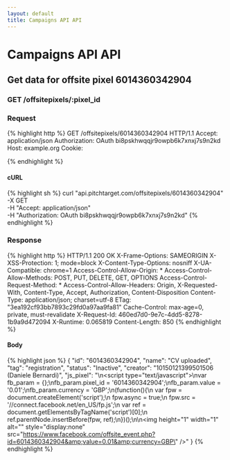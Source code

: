 ```yaml
---
layout: default
title: Campaigns API API
---
```


# Campaigns API API

## Get data for offsite pixel 6014360342904

### GET /offsitepixels/:pixel_id



### Request

{% highlight http %}
GET /offsitepixels/6014360342904 HTTP/1.1
Accept: application/json
Authorization: OAuth bi8pskhwqqjr9owpb6k7xnxj7s9n2kd
Host: example.org
Cookie: 

{% endhighlight %}


#### cURL

{% highlight sh %}
curl "api.pitchtarget.com/offsitepixels/6014360342904" -X GET \
	-H "Accept: application/json" \
	-H "Authorization: OAuth bi8pskhwqqjr9owpb6k7xnxj7s9n2kd"
{% endhighlight %}

### Response

{% highlight http %}
HTTP/1.1 200 OK
X-Frame-Options: SAMEORIGIN
X-XSS-Protection: 1; mode=block
X-Content-Type-Options: nosniff
X-UA-Compatible: chrome=1
Access-Control-Allow-Origin: *
Access-Control-Allow-Methods: POST, PUT, DELETE, GET, OPTIONS
Access-Control-Request-Method: *
Access-Control-Allow-Headers: Origin, X-Requested-With, Content-Type, Accept, Authorization, Content-Disposition
Content-Type: application/json; charset=utf-8
ETag: "3ea192cf93bb7893c29fd0a97aa9fa81"
Cache-Control: max-age=0, private, must-revalidate
X-Request-Id: 460ed7d0-9e7c-4dd5-8278-1b9a9d472094
X-Runtime: 0.065819
Content-Length: 850
{% endhighlight %}

#### Body

{% highlight json %}
{
  "id": "6014360342904",
  "name": "CV uploaded",
  "tag": "registration",
  "status": "Inactive",
  "creator": "10150121399501506 (Daniele Bernardi)",
  "js_pixel": "<!-- Facebook Conversion Code for CV uploaded -->\n<script type=\"text/javascript\">\nvar fb_param = {};\nfb_param.pixel_id = '6014360342904';\nfb_param.value = '0.01';\nfb_param.currency = 'GBP';\n(function(){\n  var fpw = document.createElement('script');\n  fpw.async = true;\n  fpw.src = '//connect.facebook.net/en_US/fp.js';\n  var ref = document.getElementsByTagName('script')[0];\n  ref.parentNode.insertBefore(fpw, ref);\n})();\n</script>\n<noscript><img height=\"1\" width=\"1\" alt=\"\" style=\"display:none\" src=\"https://www.facebook.com/offsite_event.php?id=6014360342904&amp;value=0.01&amp;currency=GBP\" /></noscript>"
}
{% endhighlight %}

